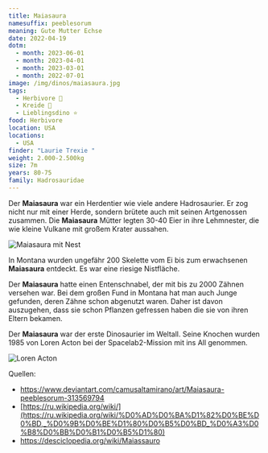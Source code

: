 ```yaml
---
title: Maiasaura
namesuffix: peeblesorum
meaning: Gute Mutter Echse
date: 2022-04-19
dotm:
  - month: 2023-06-01
  - month: 2023-04-01
  - month: 2023-03-01
  - month: 2022-07-01
image: /img/dinos/maiasaura.jpg
tags:
  - Herbivore 🌿
  - Kreide 🦴
  - Lieblingsdino ⭐
food: Herbivore
location: USA
locations:
  - USA
finder: "Laurie Trexie "
weight: 2.000-2.500kg
size: 7m
years: 80-75
family: Hadrosauridae
---
```

Der **Maiasaura** war ein Herdentier wie viele andere Hadrosaurier. Er zog nicht nur mit einer Herde, sondern brütete auch mit seinen Artgenossen zusammen. Die **Maiasaura** Mütter legten 30-40 Eier in ihre Lehmnester, die wie kleine Vulkane mit großem Krater aussahen.

![Maiasaura mit Nest](/img/dinos/maiasaura-nest.jpg)

In Montana wurden ungefähr 200 Skelette vom Ei bis zum erwachsenen **Maiasaura** entdeckt. Es war eine riesige Nistfläche.

Der **Maiasaura** hatte einen Entenschnabel, der mit bis zu 2000 Zähnen versehen war. Bei dem großen Fund in Montana hat man auch Junge gefunden, deren Zähne schon abgenutzt waren. Daher ist davon auszugehen, dass sie schon Pflanzen gefressen haben die sie von ihren Eltern bekamen.

Der **Maiasaura** war der erste Dinosaurier im Weltall. Seine Knochen wurden 1985 von Loren Acton bei der Spacelab2-Mission mit ins All genommen.

![Loren Acton](/img/dinos/lorenacton.jpg)

Quellen:

* <https://www.deviantart.com/camusaltamirano/art/Maiasaura-peeblesorum-313569794>
* [](https://ru.wikipedia.org/wiki/%D0%AD%D0%BA%D1%82%D0%BE%D0%BD,_%D0%9B%D0%BE%D1%80%D0%B5%D0%BD_%D0%A3%D0%B8%D0%BB%D0%B1%D0%B5%D1%80)[https://ru.wikipedia.org/wiki/](https://ru.wikipedia.org/wiki/%D0%AD%D0%BA%D1%82%D0%BE%D0%BD,_%D0%9B%D0%BE%D1%80%D0%B5%D0%BD_%D0%A3%D0%B8%D0%BB%D0%B1%D0%B5%D1%80)
* <https://desciclopedia.org/wiki/Maiassauro>